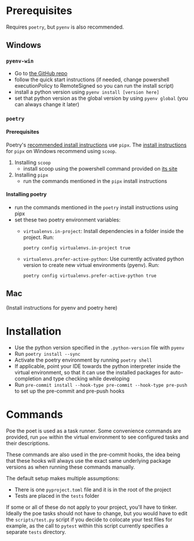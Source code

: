# Prerequisites

Requires `poetry`, but `pyenv` is also recommended.

## Windows
### `pyenv-win`
- Go to [the GitHub repo](https://github.com/pyenv-win/pyenv-win)
- follow the quick start instructions (if needed, change powershell executionPolicy to RemoteSigned so you can run the install script)
- install a python version using `pyenv install [version here]`
- set that python version as the global version by using `pyenv global` (you can always change it later)

### `poetry`
#### Prerequisites

Poetry's [recommended install instructions](https://python-poetry.org/docs/#installation) use `pipx`. The [install instructions](https://github.com/pypa/pipx) for `pipx` on Windows recommend using `scoop`.

1. Installing `scoop`
    - install scoop using the powershell command provided on [its site](https://scoop.sh/)
2. Installing `pipx`
    - run the commands mentioned in the `pipx` install instructions

#### Installing poetry

- run the commands mentioned in the `poetry` install instructions using pipx
- set these two poetry environment variables:
  - `virtualenvs.in-project`: Install dependencies in a folder inside the project. Run: 
      
      `poetry config virtualenvs.in-project true`

  - `virtualenvs.prefer-active-python`: Use currently activated python version to create new virtual environments (pyenv). Run:
  
     `poetry config virtualenvs.prefer-active-python true`

## Mac

(Install instructions for pyenv and poetry here)

# Installation

- Use the python version specified in the `.python-version` file with `pyenv`
- Run `poetry install --sync`
- Activate the poetry environment by running `poetry shell`
- If applicable, point your IDE towards the python interpreter inside the virtual environment, so that it can use the installed packages for auto-completion and type checking while developing
- Run `pre-commit install --hook-type pre-commit --hook-type pre-push` to set up the pre-commit and pre-push hooks

# Commands

Poe the poet is used as a task runner. Some convenience commands are provided, run `poe` within the virtual environment to see configured tasks and their descriptions.

These commands are also used in the pre-commit hooks, the idea being that these hooks will always use the exact same underlying package versions as when running these commands manually. 

The default setup makes multiple assumptions:
- There is one `pyproject.toml` file and it is in the root of the project
- Tests are placed in the `tests` folder

If some or all of these do not apply to your project, you'll have to tinker. Ideally the poe tasks should not have to change, but you would have to edit the 
`scripts/test.py` script if you decide to colocate your test files for example, as the call to `pytest` within this script currently specifies a separate `tests` directory.